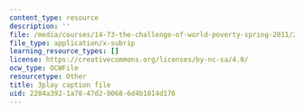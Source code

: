 ```yaml
---
content_type: resource
description: ''
file: /media/courses/14-73-the-challenge-of-world-poverty-spring-2011/2204a3921a7847d290686d4b1014d176_6RbIUZ-ZvZs.srt
file_type: application/x-subrip
learning_resource_types: []
license: https://creativecommons.org/licenses/by-nc-sa/4.0/
ocw_type: OCWFile
resourcetype: Other
title: 3play caption file
uid: 2204a392-1a78-47d2-9068-6d4b1014d176
---
```

